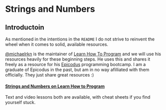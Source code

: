 # Strings and Numbers

## Introductoin
As mentioned in the intentions in the `README` I do not strive to reinvent the wheel when it comes
to solid, available resources.

[@michaelrkn](http://www.twitter.com/michaelrkn) is the maintainer of [Learn How To Program](http://www.learnhowtoprogram.com)
and we will use his resources heavily for these beginning steps. He uses this and shares it freely as a resource for his
[Epicodus](http://www.epicodus.com) programming bootcamp. I am a graduate of Epicodus in the past,
but am in no way afilliated with them officially. They just share great resources :)

#### [Strings and Numbers on Learn How to Program](https://www.learnhowtoprogram.com/lessons/objects-and-methods-strings-and-numbers)

Text and video lessons both are available, with cheat sheets if you find yourself stuck.

